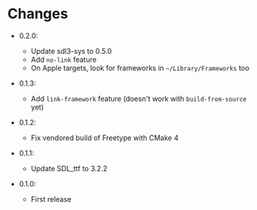 # Changes

- 0.2.0:
    - Update sdl3-sys to 0.5.0
    - Add `no-link` feature
    - On Apple targets, look for frameworks in `~/Library/Frameworks` too

- 0.1.3:
    - Add `link-framework` feature (doesn't work with `build-from-source` yet)

- 0.1.2:
    - Fix vendored build of Freetype with CMake 4

- 0.1.1:
    - Update SDL_ttf to 3.2.2

- 0.1.0:
    - First release
